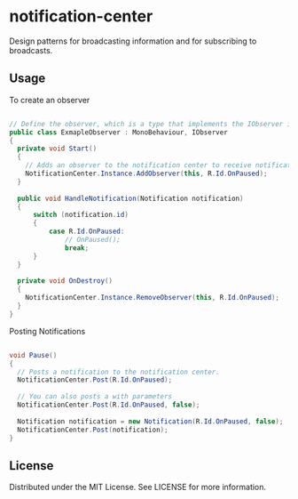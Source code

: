 # notification-center

Design patterns for broadcasting information and for subscribing to broadcasts.

Usage
---

To create an observer

```csharp

// Define the observer, which is a type that implements the IObserver interface.
public class ExmapleObserver : MonoBehaviour, IObserver
{
  private void Start()
  {
    // Adds an observer to the notification center to receive notification.
    NotificationCenter.Instance.AddObserver(this, R.Id.OnPaused);
  }
  
  public void HandleNotification(Notification notification)
  {
      switch (notification.id)
      {
          case R.Id.OnPaused:
              // OnPaused();
              break;
      }
  }
  
  private void OnDestroy()
  {
    NotificationCenter.Instance.RemoveObserver(this, R.Id.OnPaused);
  }
}

```

Posting Notifications

```csharp

void Pause()
{
  // Posts a notification to the notification center.
  NotificationCenter.Post(R.Id.OnPaused);
  
  // You can also posts a with parameters
  NotificationCenter.Post(R.Id.OnPaused, false);
  
  Notification notification = new Notification(R.Id.OnPaused, false);
  NotificationCenter.Post(notification);
}

```

License
---
Distributed under the MIT License. See LICENSE for more information.
